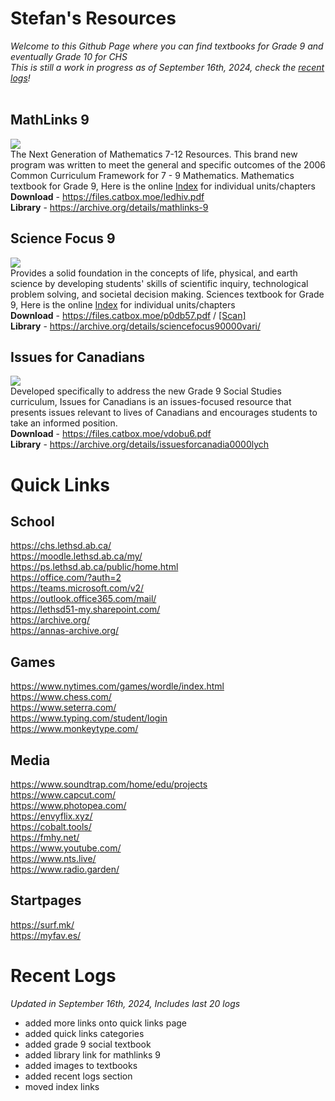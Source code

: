 # Stefan's Resources
*Welcome to this Github Page where you can find textbooks for Grade 9 and eventually Grade 10 for CHS <br>
This is still a work in progress as of September 16th, 2024, check the [recent logs](https://rentry.co/schs#recent-logs)! <br>*
<br>

## MathLinks 9
![](https://i.ibb.co/DM5Qyn2/ezgif-2-d08c039abb.jpg) <br>
The Next Generation of Mathematics 7-12 Resources. This brand new program was written to meet the general and specific outcomes of the 2006 Common Curriculum Framework for 7 - 9 Mathematics. Mathematics textbook for Grade 9, Here is the online [Index](https://learningcentre.nelson.com/student/9780070973404/9780070973404.htm) for individual units/chapters <br>
**Download** - https://files.catbox.moe/ledhiv.pdf <br>
**Library** - https://archive.org/details/mathlinks-9 <br>

## Science Focus 9
![](https://i.ibb.co/mSLQhMz/610ns-L2-G-L-AC-UF10001000-QL80-ezgif-com-resize.jpg) <br>
Provides a solid foundation in the concepts of life, physical, and earth science by developing students' skills of scientific inquiry, technological problem solving, and societal decision making. Sciences textbook for Grade 9, Here is the online [Index]( https://www.learnalberta.ca/content/seetbsf9/html/ScienceFocus9/default.html) for individual units/chapters <br>
**Download** - https://files.catbox.moe/p0db57.pdf / [[Scan]](https://files.catbox.moe/ru4id8.pdf) <br>
**Library** - https://archive.org/details/sciencefocus90000vari/ <br>

## Issues for Canadians
![](https://i.ibb.co/ZBHNVw4/ezgif-1-94314cd544.jpg) <br>
Developed specifically to address the new Grade 9 Social Studies curriculum, Issues for Canadians is an issues-focused resource that presents issues relevant to lives of Canadians and encourages students to take an informed position. <br>
**Download** - https://files.catbox.moe/vdobu6.pdf <br>
**Library** - https://archive.org/details/issuesforcanadia0000lych <br>

# Quick Links

## School
https://chs.lethsd.ab.ca/ <br>
https://moodle.lethsd.ab.ca/my/ <br>
https://ps.lethsd.ab.ca/public/home.html <br>
https://office.com/?auth=2 <br>
https://teams.microsoft.com/v2/ <br>
https://outlook.office365.com/mail/ <br>
https://lethsd51-my.sharepoint.com/ <br>
https://archive.org/ <br>
https://annas-archive.org/ <br>

## Games
https://www.nytimes.com/games/wordle/index.html <br>
https://www.chess.com/ <br>
https://www.seterra.com/ <br>
https://www.typing.com/student/login <br>
https://www.monkeytype.com/ <br>


## Media
https://www.soundtrap.com/home/edu/projects <br>
https://www.capcut.com/ <br>
https://www.photopea.com/ <br>
https://envyflix.xyz/ <br>
https://cobalt.tools/ <br>
https://fmhy.net/ <br>
https://www.youtube.com/ <br>
https://www.nts.live/ <br>
https://www.radio.garden/ <br>


## Startpages
https://surf.mk/ <br>
https://myfav.es/ <br>

# Recent Logs
*Updated in September 16th, 2024, Includes last 20 logs*
- added more links onto quick links page 
- added quick links categories
- added grade 9 social textbook
- added library link for mathlinks 9
- added images to textbooks
- added recent logs section
- moved index links
